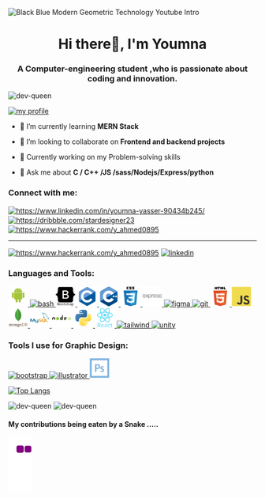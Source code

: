 ![Black   Blue Modern Geometric Technology Youtube Intro](https://user-images.githubusercontent.com/113784291/216832568-012b6162-7386-4baa-8ab9-3cbe30961d14.gif)

<h1 align="center">Hi there🙂, I'm Youmna</h1>
<h3 align="center">A Computer-engineering student ,who is passionate about coding and innovation.</h3>

<p align="left"> <img src="https://komarev.com/ghpvc/?username=dev-queen&label=Profile%20views&color=0e75b6&style=flat" alt="dev-queen" /> </p>
<a href="https://tailwindcss.com/" target="_blank" rel="noreferrer"> <img src="https://img.shields.io/github/followers/Dev-queen.svg?style=social&label=Follow&maxAge=2592000" alt="my profile" /> </a> 

- 🔭 I’m currently learning **MERN Stack**

- 🙂 I’m looking to collaborate on **Frontend and backend projects**

- 🤺 Currently working on my Problem-solving skills 
<!-- - , you can find me on  -->
- 💬 Ask me about **C / C++ /JS /sass/Nodejs/Express/python**

<h3 align="left">Connect with me:</h3>
<p align="left">
<a href="https://www.linkedin.com/in/youmna-yasser-90434b245/" target="blank"><img align="center" src="https://raw.githubusercontent.com/rahuldkjain/github-profile-readme-generator/master/src/images/icons/Social/linked-in-alt.svg" alt="https://www.linkedin.com/in/youmna-yasser-90434b245/" height="30" width="40" /></a>
<a href="https://dribbble.com/stardesigner23" target="blank"><img align="center" src="https://raw.githubusercontent.com/rahuldkjain/github-profile-readme-generator/master/src/images/icons/Social/dribbble.svg" alt="https://dribbble.com/stardesigner23" height="30" width="40" /></a>
<a href="https://www.hackerrank.com/y_ahmed0895" target="blank"><img align="center" src="https://raw.githubusercontent.com/rahuldkjain/github-profile-readme-generator/master/src/images/icons/Social/hackerrank.svg" alt="https://www.hackerrank.com/y_ahmed0895" height="30" width="40" /></a>
</p>
<hr>




<a href="mailto: megaengineer2023@gmail.com" target="blank"><img align="center" src="https://img.shields.io/badge/Gmail-D14836?style=for-the-badge&logo=gmail&logoColor=white" alt="https://www.hackerrank.com/y_ahmed0895"  /></a> <a href="https://www.linkedin.com/in/youmna-yasser-90434b245/" target="blank"><img align="center" src="https://img.shields.io/badge/LinkedIn-0077B5?style=for-the-badge&logo=linkedin&logoColor=white" alt="linkedin"  /></a>


   

<h3 align="left">Languages and Tools:</h3>
<p align="left"> <a href="https://developer.android.com" target="_blank" rel="noreferrer"> <img src="https://raw.githubusercontent.com/devicons/devicon/master/icons/android/android-original-wordmark.svg" alt="android" width="40" height="40"/> </a> <a href="https://www.gnu.org/software/bash/" target="_blank" rel="noreferrer"> <img src="https://www.vectorlogo.zone/logos/gnu_bash/gnu_bash-icon.svg" alt="bash" width="40" height="40"/> </a> <a href="https://getbootstrap.com" target="_blank" rel="noreferrer"> <img src="https://raw.githubusercontent.com/devicons/devicon/master/icons/bootstrap/bootstrap-plain-wordmark.svg" alt="bootstrap" width="40" height="40"/> </a> <a href="https://www.cprogramming.com/" target="_blank" rel="noreferrer"> <img src="https://raw.githubusercontent.com/devicons/devicon/master/icons/c/c-original.svg" alt="c" width="40" height="40"/> </a> <a href="https://www.w3schools.com/cpp/" target="_blank" rel="noreferrer"> <img src="https://raw.githubusercontent.com/devicons/devicon/master/icons/cplusplus/cplusplus-original.svg" alt="cplusplus" width="40" height="40"/> </a> <a href="https://www.w3schools.com/css/" target="_blank" rel="noreferrer"> <img src="https://raw.githubusercontent.com/devicons/devicon/master/icons/css3/css3-original-wordmark.svg" alt="css3" width="40" height="40"/> </a> <a href="https://expressjs.com" target="_blank" rel="noreferrer"> <img src="https://raw.githubusercontent.com/devicons/devicon/master/icons/express/express-original-wordmark.svg" alt="express" width="40" height="40"/> </a> <a href="https://www.figma.com/" target="_blank" rel="noreferrer"> <img src="https://www.vectorlogo.zone/logos/figma/figma-icon.svg" alt="figma" width="40" height="40"/> </a> <a href="https://git-scm.com/" target="_blank" rel="noreferrer"> <img src="https://www.vectorlogo.zone/logos/git-scm/git-scm-icon.svg" alt="git" width="40" height="40"/> </a> <a href="https://www.w3.org/html/" target="_blank" rel="noreferrer"> <img src="https://raw.githubusercontent.com/devicons/devicon/master/icons/html5/html5-original-wordmark.svg" alt="html5" width="40" height="40"/> </a>  <a href="https://developer.mozilla.org/en-US/docs/Web/JavaScript" target="_blank" rel="noreferrer"> <img src="https://raw.githubusercontent.com/devicons/devicon/master/icons/javascript/javascript-original.svg" alt="javascript" width="40" height="40"/> </a> <a href="https://www.mongodb.com/" target="_blank" rel="noreferrer"> <img src="https://raw.githubusercontent.com/devicons/devicon/master/icons/mongodb/mongodb-original-wordmark.svg" alt="mongodb" width="40" height="40"/> </a> <a href="https://www.mysql.com/" target="_blank" rel="noreferrer"> <img src="https://raw.githubusercontent.com/devicons/devicon/master/icons/mysql/mysql-original-wordmark.svg" alt="mysql" width="40" height="40"/> </a> <a href="https://nodejs.org" target="_blank" rel="noreferrer"> <img src="https://raw.githubusercontent.com/devicons/devicon/master/icons/nodejs/nodejs-original-wordmark.svg" alt="nodejs" width="40" height="40"/> </a>  <a href="https://www.python.org" target="_blank" rel="noreferrer"> <img src="https://raw.githubusercontent.com/devicons/devicon/master/icons/python/python-original.svg" alt="python" width="40" height="40"/> </a> <a href="https://reactjs.org/" target="_blank" rel="noreferrer"> <img src="https://raw.githubusercontent.com/devicons/devicon/master/icons/react/react-original-wordmark.svg" alt="react" width="40" height="40"/> </a> <a href="https://tailwindcss.com/" target="_blank" rel="noreferrer"> <img src="https://www.vectorlogo.zone/logos/tailwindcss/tailwindcss-icon.svg" alt="tailwind" width="40" height="40"/> </a> <a href="https://unity.com/" target="_blank" rel="noreferrer"> <img src="https://www.vectorlogo.zone/logos/unity3d/unity3d-icon.svg" alt="unity" width="40" height="40"/> </a> </p>

<h3 align="left">Tools I use for Graphic Design:</h3>

           
 <a href="https://getbootstrap.com" target="_blank" rel="noreferrer">  <img src="https://cdn.jsdelivr.net/gh/devicons/devicon/icons/canva/canva-original.svg"  alt="bootstrap" width="40" height="40"/> </a><a href="https://www.adobe.com/in/products/illustrator.html" target="_blank" rel="noreferrer"> <img src="https://www.vectorlogo.zone/logos/adobe_illustrator/adobe_illustrator-icon.svg" alt="illustrator" width="40" height="40"/> </a> <a href="https://www.photoshop.com/en" target="_blank" rel="noreferrer"> <img src="https://raw.githubusercontent.com/devicons/devicon/master/icons/photoshop/photoshop-line.svg" alt="photoshop" width="40" height="40"/> </a>    

[![Top Langs](https://github-readme-stats.vercel.app/api/top-langs/?username=Dev-queen&layout=compact&show_icons=true&theme=radical)](https://github.com/Dev-queen/github-readme-stats)
&nbsp;&nbsp;&nbsp;&nbsp;&nbsp;&nbsp;&nbsp;&nbsp;&nbsp;&nbsp;

<!-- ![Youmna's GitHub stats](https://github-readme-stats.vercel.app/api?username=Dev-queen&show_icons=true&theme=radical)
 -->
<div>
<img height="180em" src="https://github-readme-stats.vercel.app/api?username=Dev-queen&show_icons=true&theme=radical" alt="dev-queen" />
<img height="180em" src="https://github-readme-streak-stats.herokuapp.com/?user=dev-queen&show_icons=true&theme=radical" alt="dev-queen" />
                                                                                                                                   
</div>
<h4>My contributions being eaten by a Snake .....</h4>


![snake gif](https://github.com/Dev-queen/Dev-queen/blob/output/github-contribution-grid-snake.gif)
